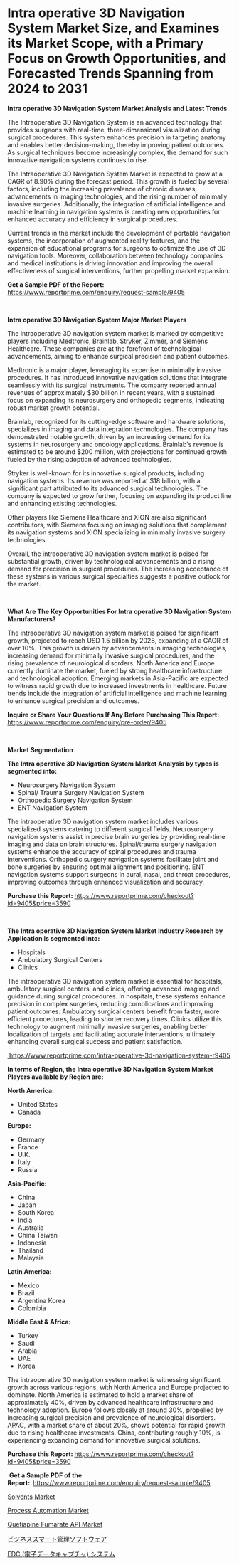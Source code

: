<p><h1>Intra operative 3D Navigation System Market Size, and Examines its Market Scope, with a Primary Focus on Growth Opportunities, and Forecasted Trends Spanning from 2024 to 2031</h1></p><p><strong>Intra operative 3D Navigation System Market Analysis and Latest Trends</strong></p>
<p><p>The Intraoperative 3D Navigation System is an advanced technology that provides surgeons with real-time, three-dimensional visualization during surgical procedures. This system enhances precision in targeting anatomy and enables better decision-making, thereby improving patient outcomes. As surgical techniques become increasingly complex, the demand for such innovative navigation systems continues to rise.</p><p>The Intraoperative 3D Navigation System Market is expected to grow at a CAGR of 8.90% during the forecast period. This growth is fueled by several factors, including the increasing prevalence of chronic diseases, advancements in imaging technologies, and the rising number of minimally invasive surgeries. Additionally, the integration of artificial intelligence and machine learning in navigation systems is creating new opportunities for enhanced accuracy and efficiency in surgical procedures.</p><p>Current trends in the market include the development of portable navigation systems, the incorporation of augmented reality features, and the expansion of educational programs for surgeons to optimize the use of 3D navigation tools. Moreover, collaboration between technology companies and medical institutions is driving innovation and improving the overall effectiveness of surgical interventions, further propelling market expansion.</p></p>
<p><strong>Get a Sample PDF of the Report:&nbsp;</strong> <a href="https://www.reportprime.com/enquiry/request-sample/9405">https://www.reportprime.com/enquiry/request-sample/9405</a></p>
<p>&nbsp;</p>
<p><strong>Intra operative 3D Navigation System Major Market Players</strong></p>
<p><p>The intraoperative 3D navigation system market is marked by competitive players including Medtronic, Brainlab, Stryker, Zimmer, and Siemens Healthcare. These companies are at the forefront of technological advancements, aiming to enhance surgical precision and patient outcomes.</p><p>Medtronic is a major player, leveraging its expertise in minimally invasive procedures. It has introduced innovative navigation solutions that integrate seamlessly with its surgical instruments. The company reported annual revenues of approximately $30 billion in recent years, with a sustained focus on expanding its neurosurgery and orthopedic segments, indicating robust market growth potential.</p><p>Brainlab, recognized for its cutting-edge software and hardware solutions, specializes in imaging and data integration technologies. The company has demonstrated notable growth, driven by an increasing demand for its systems in neurosurgery and oncology applications. Brainlab's revenue is estimated to be around $200 million, with projections for continued growth fueled by the rising adoption of advanced technologies.</p><p>Stryker is well-known for its innovative surgical products, including navigation systems. Its revenue was reported at $18 billion, with a significant part attributed to its advanced surgical technologies. The company is expected to grow further, focusing on expanding its product line and enhancing existing technologies.</p><p>Other players like Siemens Healthcare and XION are also significant contributors, with Siemens focusing on imaging solutions that complement its navigation systems and XION specializing in minimally invasive surgery technologies.</p><p>Overall, the intraoperative 3D navigation system market is poised for substantial growth, driven by technological advancements and a rising demand for precision in surgical procedures. The increasing acceptance of these systems in various surgical specialties suggests a positive outlook for the market.</p></p>
<p>&nbsp;</p>
<p><strong>What Are The Key Opportunities For Intra operative 3D Navigation System Manufacturers?</strong></p>
<p><p>The intraoperative 3D navigation system market is poised for significant growth, projected to reach USD 1.5 billion by 2028, expanding at a CAGR of over 10%. This growth is driven by advancements in imaging technologies, increasing demand for minimally invasive surgical procedures, and the rising prevalence of neurological disorders. North America and Europe currently dominate the market, fueled by strong healthcare infrastructure and technological adoption. Emerging markets in Asia-Pacific are expected to witness rapid growth due to increased investments in healthcare. Future trends include the integration of artificial intelligence and machine learning to enhance surgical precision and outcomes.</p></p>
<p><strong>Inquire or Share Your Questions If Any Before Purchasing This Report:</strong> <a href="https://www.reportprime.com/enquiry/pre-order/9405">https://www.reportprime.com/enquiry/pre-order/9405</a></p>
<p>&nbsp;</p>
<p><strong>Market Segmentation</strong></p>
<p><strong>The Intra operative 3D Navigation System Market Analysis by types is segmented into:</strong></p>
<p><ul><li>Neurosurgery Navigation System</li><li>Spinal/ Trauma Surgery Navigation System</li><li>Orthopedic Surgery Navigation System</li><li>ENT Navigation System</li></ul></p>
<p><p>The intraoperative 3D navigation system market includes various specialized systems catering to different surgical fields. Neurosurgery navigation systems assist in precise brain surgeries by providing real-time imaging and data on brain structures. Spinal/trauma surgery navigation systems enhance the accuracy of spinal procedures and trauma interventions. Orthopedic surgery navigation systems facilitate joint and bone surgeries by ensuring optimal alignment and positioning. ENT navigation systems support surgeons in aural, nasal, and throat procedures, improving outcomes through enhanced visualization and accuracy.</p></p>
<p><strong>Purchase this Report:&nbsp;</strong><a href="https://www.reportprime.com/checkout?id=9405&price=3590">https://www.reportprime.com/checkout?id=9405&price=3590</a></p>
<p>&nbsp;</p>
<p><strong>The Intra operative 3D Navigation System Market Industry Research by Application is segmented into:</strong></p>
<p><ul><li>Hospitals</li><li>Ambulatory Surgical Centers</li><li>Clinics</li></ul></p>
<p><p>The intraoperative 3D navigation system market is essential for hospitals, ambulatory surgical centers, and clinics, offering advanced imaging and guidance during surgical procedures. In hospitals, these systems enhance precision in complex surgeries, reducing complications and improving patient outcomes. Ambulatory surgical centers benefit from faster, more efficient procedures, leading to shorter recovery times. Clinics utilize this technology to augment minimally invasive surgeries, enabling better localization of targets and facilitating accurate interventions, ultimately enhancing overall surgical success and patient satisfaction.</p></p>
<p><a href="https://www.reportprime.com/intra-operative-3d-navigation-system-r9405">&nbsp;https://www.reportprime.com/intra-operative-3d-navigation-system-r9405</a></p>
<p><strong>In terms of Region, the Intra operative 3D Navigation System Market Players available by Region are:</strong></p>
<p>
    <p> <strong> North America: </strong>
        <ul>
            <li>United States</li>
            <li>Canada</li>
        </ul>
        </p> 
    <p> <strong> Europe: </strong>
        <ul>
            <li>Germany</li>
            <li>France</li>
            <li>U.K.</li>
            <li>Italy</li>
            <li>Russia</li>
        </ul>
        </p> 
    <p> <strong> Asia-Pacific: </strong>
        <ul>
            <li>China</li>
            <li>Japan</li>
            <li>South Korea</li>
            <li>India</li>
            <li>Australia</li>
            <li>China Taiwan</li>
            <li>Indonesia</li>
            <li>Thailand</li>
            <li>Malaysia</li>
        </ul>
        </p> 
    <p> <strong> Latin America: </strong>
        <ul>
            <li>Mexico</li>
            <li>Brazil</li>
            <li>Argentina Korea</li>
            <li>Colombia</li>
        </ul>
        </p> 
    <p> <strong> Middle East & Africa: </strong>
        <ul>
            <li>Turkey</li>
            <li>Saudi</li>
            <li>Arabia</li>
            <li>UAE</li>
            <li>Korea</li>
        </ul>
    </p>
    </p>
<p><p>The intraoperative 3D navigation system market is witnessing significant growth across various regions, with North America and Europe projected to dominate. North America is estimated to hold a market share of approximately 40%, driven by advanced healthcare infrastructure and technology adoption. Europe follows closely at around 30%, propelled by increasing surgical precision and prevalence of neurological disorders. APAC, with a market share of about 20%, shows potential for rapid growth due to rising healthcare investments. China, contributing roughly 10%, is experiencing expanding demand for innovative surgical solutions.</p></p>
<p><strong>Purchase this Report: </strong><a href="https://www.reportprime.com/checkout?id=9405&price=3590">https://www.reportprime.com/checkout?id=9405&price=3590</a></p>
<p>&nbsp;<strong>Get a Sample PDF of the Report:&nbsp;&nbsp;</strong><a href="https://www.reportprime.com/enquiry/request-sample/9405">https://www.reportprime.com/enquiry/request-sample/9405</a></p>
<p><strong></strong></p>
<p><p><a href="https://medium.com/@randaarks98078567/the-solvents-market-industry-provides-a-comprehensive-and-current-analysis-of-the-sector-c5dd4f32b64d?postPublishedType=initial">Solvents Market</a></p><p><a href="https://www.linkedin.com/pulse/global-process-automation-market-trends-insights-growth-j79mc?trackingId=2%2FS3TYbDRhuwaxYNcJgJgw%3D%3D">Process Automation Market</a></p><p><a href="https://issuu.com/reportprime-2/docs/quetiapine-fumarate-api-market-size_d11380f1682139">Quetiapine Fumarate API Market</a></p><p><a href="https://medium.com/@jordond5lezama/business-smart-administration-software-market-%E3%81%AF-%E3%82%B3%E3%82%B9%E3%83%88%E7%AE%A1%E7%90%86%E3%81%A8%E5%8A%B9%E7%8E%87%E5%90%91%E4%B8%8A%E3%82%92%E5%84%AA%E5%85%88%E3%81%97%E3%81%BE%E3%81%99-%E3%81%95%E3%82%89%E3%81%AB-%E5%A0%B1%E5%91%8A%E6%9B%B8%E3%81%AF%E5%B8%82%E5%A0%B4%E3%81%AE%E9%9C%80%E8%A6%81%E9%9D%A2%E3%81%A8%E4%BE%9B%E7%B5%A6%E9%9D%A2%E3%81%AE%E4%B8%A1%E6%96%B9%E3%82%92%E3%82%AB%E3%83%90%E3%83%BC%E3%81%97%E3%81%A6%E3%81%84%E3%81%BE%E3%81%99-c86e857d4b83">ビジネススマート管理ソフトウェア</a></p><p><a href="https://medium.com/@sweet1_2luv/edc-electronic-data-capture-system-market-%E3%81%AF-%E3%82%B3%E3%82%B9%E3%83%88%E7%AE%A1%E7%90%86%E3%81%A8%E5%8A%B9%E7%8E%87%E5%90%91%E4%B8%8A%E3%82%92%E5%84%AA%E5%85%88%E3%81%97%E3%81%BE%E3%81%99-%E3%81%95%E3%82%89%E3%81%AB-%E5%A0%B1%E5%91%8A%E6%9B%B8%E3%81%AF%E5%B8%82%E5%A0%B4%E3%81%AE%E9%9C%80%E8%A6%81%E9%9D%A2%E3%81%A8%E4%BE%9B%E7%B5%A6%E9%9D%A2%E3%81%AE%E4%B8%A1%E6%96%B9%E3%82%92%E3%82%AB%E3%83%90%E3%83%BC%E3%81%97%E3%81%A6%E3%81%84%E3%81%BE%E3%81%99-0da46f7d3785">EDC (電子データキャプチャ) システム</a></p></p>